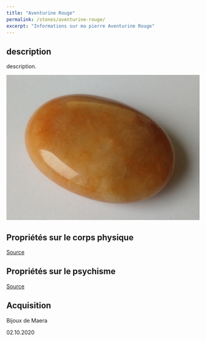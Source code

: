 ```yaml
---
title: "Aventurine Rouge"
permalink: /stones/aventurine-rouge/
excerpt: "Informations sur ma pierre Aventurine Rouge"
---
```


## description
description.

![Aventurine Rouge](/images/stones/AventurineRouge_BijouxdeMaera_20201002.jpg "Aventurine Rouge")

## Propriétés sur le corps physique


[Source](https://)


## Propriétés sur le psychisme


[Source](https://)

## Acquisition
Bijoux de Maera

02.10.2020
